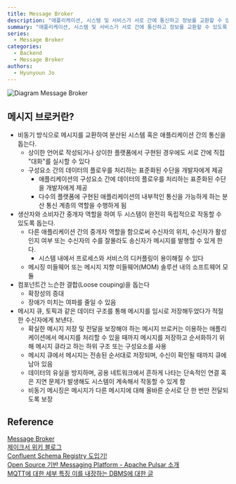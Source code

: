 ```yaml
---
title: Message Broker
description: "애플리케이션, 시스템 및 서비스가 서로 간에 통신하고 정보를 교환할 수 있도록 해주는 소프트웨어"
summary: "애플리케이션, 시스템 및 서비스가 서로 간에 통신하고 정보를 교환할 수 있도록 해주는 소프트웨어"
series:
  - Message Broker
categories:
  - Backend
  - Message Broker
authors:
  - Hyunyoun Jo
---
```


![Diagram Message Broker](media/images/diagram-message-broker.png "https://ko.wikipedia.org/wiki/%EB%A9%94%EC%8B%9C%EC%A7%80_%EB%B8%8C%EB%A1%9C%EC%BB%A4")

## 메시지 브로커란?

- 비동기 방식으로 메시지를 교환하여 분산된 시스템 혹은 애플리케이션 간의 통신을 돕는다.
  - 상이한 언어로 작성되거나 상이한 플랫폼에서 구현된 경우에도 서로 간에 직접 "대화"를 실시할 수 있다
  - 구성요소 간의 데이터의 플로우를 처리하는 표준화된 수단을 개발자에게 제공
    - 애플리케이션의 구성요소 간에 데이터의 플로우를 처리하는 표준화된 수단을 개발자에게 제공
    - 다수의 플랫폼에 구현된 애플리케이션의 내부적인 통신을 가능하게 하는 분산 통신 계층의 역할을 수행하게 됨
- 생산자와 소비자간 중개자 역할을 하여 두 시스템이 완전히 독립적으로 작동할 수 있도록 돕는다.
  - 다른 애플리케이션 간의 중개자 역할을 함으로써 수신자의 위치, 수신자가 활성인지 여부 또는 수신자의 수를 잘몰라도 송신자가 메시지를 발행할 수 있게 한다.
    - 시스템 내에서 프로세스와 서비스의 디커플링이 용이해질 수 있다
  - 메시징 미들웨어 또는 메시지 지향 미들웨어(MOM) 솔루션 내의 소프트웨어 모듈
- 컴포넌트간 느슨한 결합(Loose couping)을 돕는다
  - 확장성의 증대
  - 장애가 미치는 여파를 줄일 수 있음
- 메시지 큐, 토픽과 같은 데이터 구조를 통해 메시지를 임시로 저장해두었다가 적절한 수신자에게 보낸다.
  - 확실한 메시지 저장 및 전달을 보장해야 하는 메시지 브로커는 이용하는 애플리케이션에서 메시지를 처리할 수 있을 때까지 메시지를 저장하고 순서화하기 위해 메시지 큐라고 하는 하위 구조 또는 구성요소를 사용
  - 메시지 큐에서 메시지는 전송된 순서대로 저장되며, 수신이 확인될 때까지 큐에 남아 있음
  - 데이터의 유실을 방지하며, 공용 네트워크에서 흔하게 나타는 단속적인 연결 혹은 지연 문제가 발생해도 시스템이 계속해서 작동할 수 있게 함
  - 비동기 메시징은 메시지가 다른 메시지에 대해 올바른 순서로 단 한 번만 전달되도록 보장

## Reference

[Message Broker](https://www.ibm.com/kr-ko/topics/message-brokers)  
[제이크서 위키 블로그](https://jake-seo-dev.tistory.com/467)  
[Confluent Schema Registry 도입기!](https://techblog.yogiyo.co.kr/confluent-schema-registry-%EB%8F%84%EC%9E%85%EA%B8%B0-54d112b9b53f)  
[Open Source 기반 Messaging Platform - Apache Pulsar 소개](https://devocean.sk.com/blog/techBoardDetail.do?ID=164597&boardType=techBlog)  
[MQTT에 대한 세부 특징 이를 내장하는 DBMS에 대한 글](https://machbase.com/kr/home/blog/blog10/)
